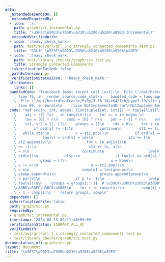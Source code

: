 ```yaml
---
data:
  _extendedDependsOn: []
  _extendedRequiredBy:
  - icon: ':x:'
    path: graph/scc_incremental.py
    title: "\u5F37\u9023\u7D50\u6210\u5206\u5206\u89E3(Incremental)"
  _extendedVerifiedWith:
  - icon: ':heavy_check_mark:'
    path: test/aoj/grl/grl_3_c_strongly_connected_components.test.py
    title: "GRL3C \u5F37\u9023\u7D50\u6210\u5206\u5206\u89E3"
  - icon: ':heavy_check_mark:'
    path: test/library_checker/graph/scc.test.py
    title: Strongly Connected Components
  _isVerificationFailed: false
  _pathExtension: py
  _verificationStatusIcon: ':heavy_check_mark:'
  attributes:
    links: []
  bundledCode: "Traceback (most recent call last):\n  File \"/opt/hostedtoolcache/PyPy/3.10.14/x64/lib/pypy3.10/site-packages/onlinejudge_verify/documentation/build.py\"\
    , line 76, in _render_source_code_stat\n    bundled_code = language.bundle(\n\
    \  File \"/opt/hostedtoolcache/PyPy/3.10.14/x64/lib/pypy3.10/site-packages/onlinejudge_verify/languages/python.py\"\
    , line 96, in bundle\n    raise NotImplementedError\nNotImplementedError\n"
  code: "def scc(n: int, edges: list[tuple[int, int]]) -> tuple[list[list[int]], list[int]]:\n\
    \    adj = [[] for _ in range(n)]\n    for u, v in edges:\n        adj[u].append(v)\n\
    \    low = [0] * n\n    comp = [0] * n\n    par = [-1] * n\n    ord = [-1] * n\n\
    \    st1, st2 = [], []\n    groups = []\n    idx = 0\n    for i in range(n):\n\
    \        if ord[i] != -1:\n            continue\n        st1 += [i, i]\n     \
    \   while st1:\n            v = st1.pop()\n            if ord[v] == -1:\n    \
    \            low[v] = ord[v] = idx\n                idx += 1\n               \
    \ st2.append(v)\n                for u in adj[v]:\n                    if ord[u]\
    \ == -1:\n                        st1 += [u, u]\n                        par[u]\
    \ = v\n                        continue\n                    low[v] = min(low[v],\
    \ ord[u])\n            else:\n                if low[v] == ord[v]:\n         \
    \           group = []\n                    u = None\n                    while\
    \ u != v:\n                        u = st2.pop()\n                        ord[u]\
    \ = n\n                        comp[u] = len(groups)\n                       \
    \ group.append(u)\n                    groups.append(group)\n                p\
    \ = par[v]\n                if p != -1:\n                    low[p] = min(low[p],\
    \ low[v])\n\n    groups = groups[::-1]  # \u30C8\u30DD\u30ED\u30B8\u30AB\u30EB\
    \u30BD\u30FC\u30C8\u9806\n    for i in range(n):\n        comp[i] = len(groups)\
    \ - 1 - comp[i]\n    return groups, comp\n"
  dependsOn: []
  isVerificationFile: false
  path: graph/scc.py
  requiredBy:
  - graph/scc_incremental.py
  timestamp: '2024-08-18 09:11:40+09:00'
  verificationStatus: LIBRARY_ALL_AC
  verifiedWith:
  - test/aoj/grl/grl_3_c_strongly_connected_components.test.py
  - test/library_checker/graph/scc.test.py
documentation_of: graph/scc.py
layout: document
title: "\u5F37\u9023\u7D50\u6210\u5206\u5206\u89E3"
---
```

